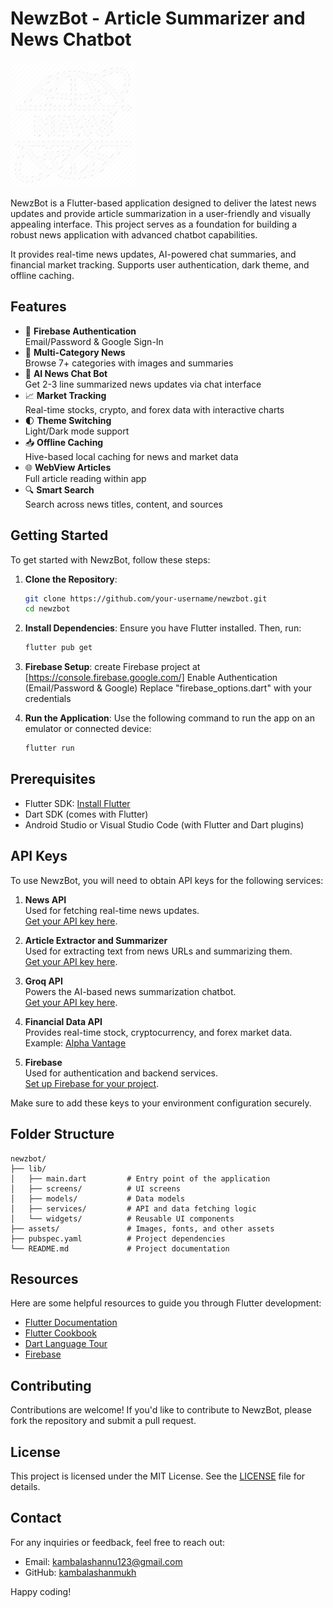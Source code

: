 # NewzBot - Article Summarizer and News Chatbot


<img src="lib/Icons/whitelogo.png" alt="NewzBot Logo" width="200" height="200">


NewzBot is a Flutter-based application designed to deliver the latest news updates and provide article summarization in a user-friendly and visually appealing interface. This project serves as a foundation for building a robust news application with advanced chatbot capabilities.

It provides real-time news updates, AI-powered chat summaries, and financial market tracking. Supports user authentication, dark theme, and offline caching.

## Features

- 🔐 **Firebase Authentication**  
  Email/Password & Google Sign-In
- 📰 **Multi-Category News**  
  Browse 7+ categories with images and summaries
- 🤖 **AI News Chat Bot**  
  Get 2-3 line summarized news updates via chat interface
- 📈 **Market Tracking**  
  Real-time stocks, crypto, and forex data with interactive charts
- 🌓 **Theme Switching**  
  Light/Dark mode support
- 📥 **Offline Caching**  
  Hive-based local caching for news and market data
- 🌐 **WebView Articles**  
  Full article reading within app
- 🔍 **Smart Search**  
  Search across news titles, content, and sources

## Getting Started

To get started with NewzBot, follow these steps:

1. **Clone the Repository**:
    ```bash
    git clone https://github.com/your-username/newzbot.git
    cd newzbot
    ```

2. **Install Dependencies**:
    Ensure you have Flutter installed. Then, run:
    ```bash
    flutter pub get
    ```

3. **Firebase Setup**:
    create Firebase project at [https://console.firebase.google.com/]
    Enable Authentication (Email/Password & Google)
    Replace "firebase_options.dart" with your credentials

4. **Run the Application**:
    Use the following command to run the app on an emulator or connected device:
    ```bash
    flutter run
    ```

## Prerequisites

- Flutter SDK: [Install Flutter](https://docs.flutter.dev/get-started/install)
- Dart SDK (comes with Flutter)
- Android Studio or Visual Studio Code (with Flutter and Dart plugins)

## API Keys

To use NewzBot, you will need to obtain API keys for the following services:

1. **News API**  
    Used for fetching real-time news updates.  
    [Get your API key here](https://newsapi.org/).

2. **Article Extractor and Summarizer**  
    Used for extracting text from news URLs and summarizing them.  
    [Get your API key here](https://rapidapi.com/restyler/api/article-extractor-and-summarizer).

3. **Groq API**  
    Powers the AI-based news summarization chatbot.  
    [Get your API key here](https://console.groq.com/keys).

4. **Financial Data API**  
    Provides real-time stock, cryptocurrency, and forex market data.  
    Example: [Alpha Vantage](https://rapidapi.com/alphavantage/api/alpha-vantage) 

5. **Firebase**  
    Used for authentication and backend services.  
    [Set up Firebase for your project](https://firebase.google.com/).

Make sure to add these keys to your environment configuration securely.

## Folder Structure

```
newzbot/
├── lib/
│   ├── main.dart         # Entry point of the application
│   ├── screens/          # UI screens
│   ├── models/           # Data models
│   ├── services/         # API and data fetching logic
│   └── widgets/          # Reusable UI components
├── assets/               # Images, fonts, and other assets
├── pubspec.yaml          # Project dependencies
└── README.md             # Project documentation
```

## Resources

Here are some helpful resources to guide you through Flutter development:

- [Flutter Documentation](https://docs.flutter.dev/)
- [Flutter Cookbook](https://docs.flutter.dev/cookbook)
- [Dart Language Tour](https://dart.dev/guides/language)
- [Firebase](https://firebase.google.com/docs)

## Contributing

Contributions are welcome! If you'd like to contribute to NewzBot, please fork the repository and submit a pull request.

## License

This project is licensed under the MIT License. See the [LICENSE](LICENSE) file for details.

## Contact

For any inquiries or feedback, feel free to reach out:

- Email: kambalashannu123@gmail.com
- GitHub: [kambalashanmukh](https://github.com/kambalashanmukh)

Happy coding!
